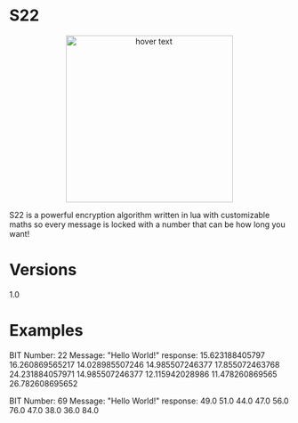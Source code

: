 # S22
<p align="center">
  <img src="https://i.imgur.com/gPW6ZsJ.png" width="300" title="hover text">
</p>

S22 is a powerful encryption algorithm written in lua with customizable maths so every message is locked with a number that can be how long you want!

# Versions
1.0

# Examples
BIT Number: 22 
Message: "Hello World!"
response: 15.623188405797 16.260869565217 14.028985507246 14.985507246377 17.855072463768 24.231884057971 14.985507246377 12.115942028986 11.478260869565 26.782608695652

BIT Number: 69 
Message: "Hello World!"
response: 49.0 51.0 44.0 47.0 56.0 76.0 47.0 38.0 36.0 84.0
